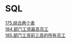 # SQL
[175.组合两个表](https://leetcode-cn.com/problems/combine-two-tables/)<br>
[184.部门工资最高员工](https://leetcode-cn.com/problems/department-highest-salary/)<br>
[185.部门工资前三高的所有员工](https://leetcode-cn.com/problems/department-top-three-salaries/)
